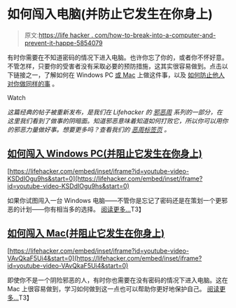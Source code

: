 # 如何闯入电脑(并防止它发生在你身上)

> 原文:[https://life hacker . com/how-to-break-into-a-computer-and-prevent-it-happe-5854079](https://lifehacker.com/how-to-break-into-a-computer-and-prevent-it-from-happe-5854079)

有时你需要在不知道密码的情况下进入电脑。也许你忘了你的，或者你不怀好意。不管怎样，只要你的受害者没有采取必要的预防措施，这其实很容易做到。点击以下链接之一，了解如何在 Windows PC [或 Mac](http://lifehacker.com/how-to-break-into-a-mac-and-prevent-it-from-happening-5681710) 上做这件事，以及 [如何防止他人](http://lifehacker.com/how-to-encrypt-and-hide-your-entire-operating-system-fr-5554136)[对你做同样的事](http://lifehacker.com/how-your-passwords-are-stored-on-the-internet-and-when-5919918) 。

Watch

*这篇经典的帖子被重新发布，是我们在 Lifehacker 的* [*邪恶周*](https://lifehacker.com/welcome-to-lifehackers-fifth-annual-evil-week-1647621043) *系列的一部分，在这里我们看到了做事的阴暗面。知道邪恶意味着知道如何打败它，所以你可以用你的邪恶力量做好事。想要更多吗？查看我们的* [*恶周标签页*](http://lifehacker.com/tag/evilweek) *。*

## [如何闯入 Windows PC(并阻止它发生在你身上)](http://lifehacker.com/how-to-break-into-a-windows-pc-and-prevent-it-from-hap-5674972)

 [https://lifehacker.com/embed/inset/iframe?id=youtube-video-KSDdIOgu9hs&start=0](https://lifehacker.com/embed/inset/iframe?id=youtube-video-KSDdIOgu9hs&start=0) 

如果你试图闯入一台 Windows 电脑——不管你是忘记了密码还是在策划一个更邪恶的计划——你有相当多的选择。 [阅读更多...](https://lifehacker.com/how-to-break-into-a-windows-pc-and-prevent-it-from-hap-5674972)T3】

## [如何闯入 Mac(并阻止它发生在你身上)](http://lifehacker.com/how-to-break-into-a-mac-and-prevent-it-from-happening-5681710)

 [https://lifehacker.com/embed/inset/iframe?id=youtube-video-VAvQkaF5Ui4&start=0](https://lifehacker.com/embed/inset/iframe?id=youtube-video-VAvQkaF5Ui4&start=0) 

即使你不是一个阴险邪恶的人，有时你也需要在没有密码的情况下进入电脑。这在 Mac 上很容易做到，学习如何做到这一点也可以帮助你更好地保护自己。 [阅读更多...](http://lifehacker.com/how-to-break-into-a-mac-and-prevent-it-from-happening-5681710)T3】